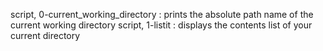 script, 0-current_working_directory : prints the absolute path name of the current working directory
script, 1-listit : displays the contents list of your current directory
